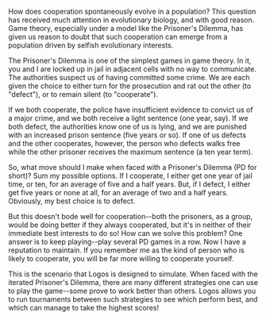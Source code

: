 How does cooperation spontaneously evolve in a population?  This question has received much attention in evolutionary biology, and with good reason.  Game theory, especially under a model like the Prisoner's Dilemma, has given us reason to doubt that such cooperation can emerge from a population driven by selfish evolutionary interests.

The Prisoner's Dilemma is one of the simplest games in game theory.  In it, you and I are locked up in jail in adjacent cells with no way to communicate.  The authorities suspect us of having committed some crime.  We are each given the choice to either turn for the prosecution and rat out the other (to "defect"), or to remain silent (to "cooperate").

If we both cooperate, the police have insufficient evidence to convict us of a major crime, and we both receive a light sentence (one year, say).  If we both defect, the authorities know one of us is lying, and we are punished with an increased prison sentence (five years or so).  If one of us defects and the other cooperates, however, the person who defects walks free while the other prisoner receives the maximum sentence (a ten year term).

So, what move should I make when faced with a Prisoner's Dilemma (PD for short)?  Sum my possible options.  If I cooperate, I either get one year of jail time, or ten, for an average of five and a half years.  But, if I defect, I either get five years or none at all, for an average of two and a half years.  Obviously, my best choice is to defect.

But this doesn't bode well for cooperation--both the prisoners, as a group, would be doing better if they always cooperated, but it's in neither of their immediate best interests to do so!  How can we solve this problem?  One answer is to keep playing--play several PD games in a row.  Now I have a reputation to maintain.  If you remember me as the kind of person who is likely to cooperate, you will be far more willing to cooperate yourself.

This is the scenario that Logos is designed to simulate.  When faced with the iterated Prisoner's Dilemma, there are many different strategies one can use to play the game--some prove to work better than others.  Logos allows you to run tournaments between such strategies to see which perform best, and which can manage to take the highest scores!